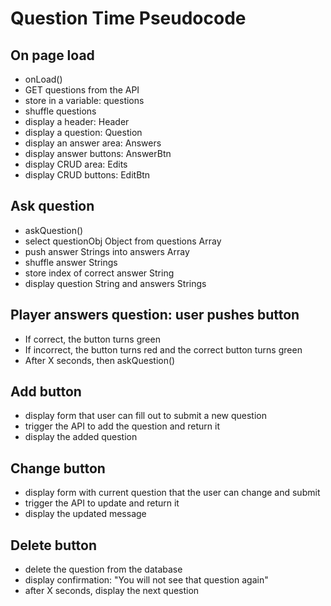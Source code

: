 # Question Time Pseudocode

## On page load

- onLoad()
- GET questions from the API
- store in a variable: questions
- shuffle questions
- display a header: Header
- display a question: Question
- display an answer area: Answers
- display answer buttons: AnswerBtn
- display CRUD area: Edits
- display CRUD buttons: EditBtn

## Ask question

- askQuestion()
- select questionObj Object from questions Array
- push answer Strings into answers Array
- shuffle answer Strings
- store index of correct answer String
- display question String and answers Strings

## Player answers question: user pushes button

- If correct, the button turns green
- If incorrect, the button turns red and the correct button turns green
- After X seconds, then askQuestion()

## Add button

- display form that user can fill out to submit a new question
- trigger the API to add the question and return it
- display the added question

## Change button

- display form with current question that the user can change and submit
- trigger the API to update and return it
- display the updated message

## Delete button

- delete the question from the database
- display confirmation: "You will not see that question again"
- after X seconds, display the next question

<!-- ## Create db directory data files

- create ./db/get-data.js, ./db/historyData.json, and ./db/mythologyData.json
- ./db/get-data.js

- require node fs module

- require above files and assign to variables

- function: fetch/axios from urls

- 50 results each for History and Mythology categories

- History url: https://opentdb.com/api.php?amount=50&category=23

- Mythology url: https://opentdb.com/api.php?amount=50&category=20

- then: write the data to json files

- fs.writeFile(file, data[, options], callback)

## Retrieve data from an API and save to .json files

- Run node db/get-data.js in the terminal

- returns two arrays with 50 questions each:

```json
[
	{
		"category": "History",
		"type": "multiple",
		"difficulty": "medium",
		"question": "In what year did Neil Armstrong and Buzz Aldrin land on the moon?",
		"correct_answer": "1969",
		"incorrect_answers": ["1965", "1966", "1973"]
	},
	{
		// 50 History question objects
	}
]
```

-- use fs.writefile to write data to ./db/historyData.json and ./db/mythologyData.json

## Define connection

- db/connection.js

- run mongod in the terminal to connect to MongoDB

- require mongoose

- connect mongoose to local host which creates the database categorys (which I could change to categories)

- exports mongoose

## Define Mongoose Schema

- models/Category.js

- require db/connection.js and assign to mongoose constant

- assign mongoose.Schema to a constant Schema

- initialize schema with a configuration object

- categorySchema will have 5 properties

1. category String
2. difficulty String
3. question String
4. answer String
5. incorrect Array of three Strings

## Define Mongoose Model

- models/Category.js

- assign a mongoose model to Category constant using the categorySchema

- exports the Category model

## Seed a database

- db/seed.js

- require and assign Category model to a constant

- require and assign ./db/historyData.json and ./db/mythologyData.json to constants

- delete data from the categorys/categories database via the Catagory model

- create data via the Category model passing the jsonHistory and jsonMythology constants

- then print to the console and exit the process

- run db/seeds.js in terminal to seed categories/catagorys

## Set Up Express

- index.js

- require and assign express to an app constant

- invoke app

- app listens on port 4000 and prints affirmative message in the console

- run nodemon index.js in the terminal to check code

## Create routes

### root route

- create a GET root route passing "/" and request/response objects

- root route responds with a message to display ("Welcome to the Pub Quiz")

### history route

- GET history route passing "/history" and req/resp objects

- find the history questions in the database

- route responds with history questions

### history create route

- require and use body-parser

- POST history route passing "/history" and req/resp objects

- create a new history question object passing request body

- then print the new question object

### history update route

- PUT history route passing "/history/:id" and req/resp objects

- find one question by id and update the difficulty property

- then print the updated object {new: true}

### history delete route

- DEL history route passing "/history/:id" and req/resp objects

- find one question by id and remove it

- then print the deleted object

### mythology route (Silver)

### history/difficulty route (Gold) -->

